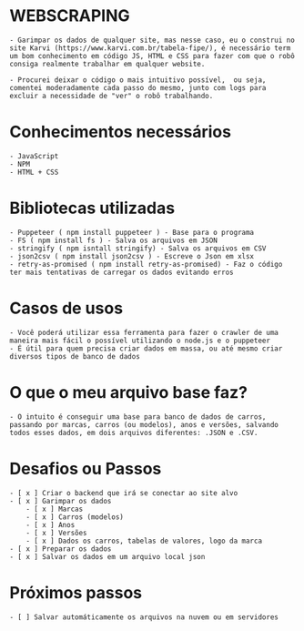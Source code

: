 # WEBSCRAPING
    - Garimpar os dados de qualquer site, mas nesse caso, eu o construi no site Karvi (https://www.karvi.com.br/tabela-fipe/), é necessário term um bom conhecimento em código JS, HTML e CSS para fazer com que o robô consiga realmente trabalhar em qualquer website.

    - Procurei deixar o código o mais intuitivo possível,  ou seja, comentei moderadamente cada passo do mesmo, junto com logs para excluir a necessidade de "ver" o robô trabalhando.

# Conhecimentos necessários
    - JavaScript
    - NPM
    - HTML + CSS

# Bibliotecas utilizadas
    - Puppeteer ( npm install puppeteer ) - Base para o programa
    - FS ( npm install fs ) - Salva os arquivos em JSON
    - stringify ( npm isntall stringify) - Salva os arquivos em CSV
    - json2csv ( npm install json2csv ) - Escreve o Json em xlsx
    - retry-as-promised ( npm install retry-as-promised) - Faz o código ter mais tentativas de carregar os dados evitando erros

# Casos de usos
    - Você poderá utilizar essa ferramenta para fazer o crawler de uma maneira mais fácil o possível utilizando o node.js e o puppeteer
    - É útil para quem precisa criar dados em massa, ou até mesmo criar diversos tipos de banco de dados

# O que o meu arquivo base faz?
    - O intuito é conseguir uma base para banco de dados de carros, passando por marcas, carros (ou modelos), anos e versões, salvando todos esses dados, em dois arquivos diferentes: .JSON e .CSV.

# Desafios ou Passos
    - [ x ] Criar o backend que irá se conectar ao site alvo
    - [ x ] Garimpar os dados
        - [ x ] Marcas
        - [ x ] Carros (modelos)
        - [ x ] Anos
        - [ x ] Versões
        - [ x ] Dados os carros, tabelas de valores, logo da marca
    - [ x ] Preparar os dados
    - [ x ] Salvar os dados em um arquivo local json

# Próximos passos
    - [ ] Salvar automáticamente os arquivos na nuvem ou em servidores